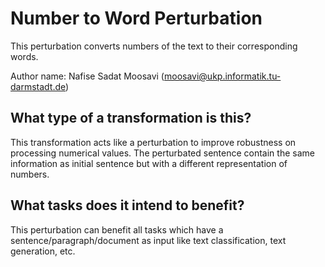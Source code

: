 # Number to Word Perturbation
This perturbation converts numbers of the text to their corresponding words.

Author name: Nafise Sadat Moosavi (moosavi@ukp.informatik.tu-darmstadt.de)

## What type of a transformation is this?
This transformation acts like a perturbation to improve robustness on processing numerical values. The perturbated sentence contain the same information as initial sentence but with a different representation of numbers. 

## What tasks does it intend to benefit?
This perturbation can benefit all tasks which have a sentence/paragraph/document as input like text classification, 
text generation, etc. 

